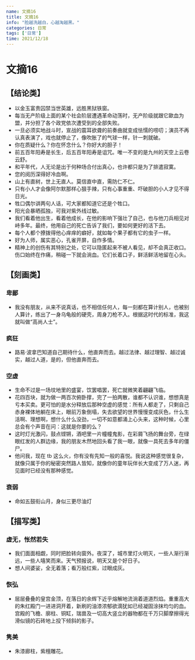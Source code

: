 ```yaml
---
name: 文摘16
title: 文摘16
info: "脸越洗越白，心越淘越黑。"
categories: 日常
tags: ['日常']
time: 2021/12/18
---
```


# 文摘16

## 【结论类】

- 以金玉富贵囚禁当世英雄，远胜黑狱铁窗。
- 每当无产阶级上面的某个社会阶层遭遇革命动荡时，无产阶级就跟它歃血为盟，并分担了各个政党依次遭受到的全部失败。
- 一旦必须实地战斗时，宣战的震耳欲聋的前奏曲就变成怯懦的唠叨；演员不再认真表演了，戏也就停止了，像吹胀了的气球一样，针一刺就破。
- 你在质疑什么？你在怀念什么？你好大的胆子！
- 前五百年阳寿是长生，后五百年阳寿是诅咒。唯一不变的是九州的天空上云卷云舒。
- 和平年代，人无论是出于何种场合付出真心，也许都只是为了排遣寂寞。
- 您的阅历深得好冷血啊。
- 山上有直树，世上无直人。莫信直中直，需防仁不仁。
- 只有小人才会像阿尔默那样心狠手辣，只有心事重重、吓破胆的小人才见不得日光。
- 牲口偶尔讲两句人话，可大家都知道它还是个牲口。
- 阳光会暴晒孤独，可我对紫外线过敏。
- 我们看着他出生，看着他成长，在他的影响下强壮了自己，也与他刀兵相见对峙多年。最终，他用自己的死亡告诉了我们，要如何更好的活下去。
- 每个人都个撩拨得他心痒痒的癖好，就如每个果子都有它的虫子一样。
- 好为人师，属实恶心，孔雀开屏，自作多情。
- 精神上的创伤有其特别之处，它可以隐匿起来不被人看见，却不会真正收口。伤口始终在作痛，稍碰一下就会淌血。它们长着口子，鲜活鲜活地留在心头。

## 【刻画类】

### 卑鄙

- 我没有朋友，从来不说真话，也不相信任何人，每一刻都在算计别人，也被别人算计，练出了一身乌龟般的硬壳，周身刀枪不入。根据这时代的标准，我这就叫做“高尚人士”。

### 疯狂

- 路易·波拿巴知道自己期待什么，他直奔而去。越过法律、越过理智、越过诚实，越过人道，是的，但他直奔而去。

### 空虚

- 生命不过是一场坟地里的盛宴，饮罢唱罢，死亡就微笑着翩翩飞临。
- 花四百块，就为做一两百次俯卧撑，完了一拍两散，谁都不认识谁，想想真是亏本买卖。更可怕的是水分释放后那种空虚的感觉：所有人都走了，只剩自己赤身裸体地躺在床上，眼前万象倒塌，失去欲望的世界慢慢变成灰色，什么生活啊、理想啊，想什么什么没劲，一切不如意都涌上心头来，这种时候，心里总会有个声音在问：这就是你要的么？
- 这时灯光激闪，鼓点铿锵，酒吧里一片幢幢鬼影，在彩屑飞扬的舞台旁，在绿眼红发的人群边缘，我的朋友木然地回头看了我一眼，就像一具死去多年的僵尸。
- 他问我，现在 tb 这么火，你有没有先知一般的喜悦。我说这种感觉很复杂，就像只属于你的秘密突然路人皆知，就像你的童年玩伴长大变成了万人迷，再见面时已经没有那种感觉。

### 衰弱

- 命如五鼓衔山月，身似三更尽油灯



## 【描写类】

### 虚无，怅然若失

- 我们面面相觑，同时把脸转向窗外。夜深了，城市里灯火明灭，一些人渐行渐远，一些人嘻笑而来。天气预报说，明天又是个好日子。
- 想人间婆娑，全无着落；看万般红紫，过眼成灰。

### 恢弘

- 层层叠叠的皇宫金顶，在落日的余辉下近乎熔解地流淌着道道烈焰。重重高大的朱红殿门一进进洞开着，新刷的油漆浓郁欲滴犹如已经凝固涂抹均匀的血。宫殿的飞檐、廓柱、铜缸，瑞兽及一切高大竖立的器物都在千万只脚摩擦得光滑似镜的石砖地上投下倾斜的影子。

### 隽美

- 朱漆廊柱，紫檀雕花。





